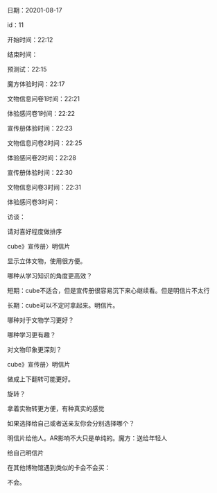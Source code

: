 日期：20201-08-17

id：11

开始时间：22:12

结束时间：

预测试：22:15

魔方体验时间：22:17

文物信息问卷1时间：22:21

体验感问卷1时间：22:22

宣传册体验时间：22:23

文物信息问卷2时间：22:25

体验感问卷2时间：22:28

宣传册体验时间：22:30

文物信息问卷3时间：22:31

体验感问卷3时间：



访谈：

请对喜好程度做排序

cube》宣传册〉明信片

显示立体文物，使用很方便。







哪种从学习知识的角度更高效？

短期：cube不适合，但是宣传册很容易沉下来心继续看。但是明信片不太行

长期：cube可以不定时拿起来。明信片。





哪种对于文物学习更好？







哪种学习更有趣？



对文物印象更深刻？

cube》宣传册〉明信片

做成上下翻转可能更好。



旋转？

拿着实物转更方便，有种真实的感觉



如果选择给自己或者送亲友你会分别选择哪个？

明信片给他人。AR影响不大只是单纯的。魔方：送给年轻人

给自己明信片



在其他博物馆遇到类似的卡会不会买：

不会。







